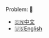 Problem: :link: 
- [:cn:中文](https://leetcode-cn.com/problems/minimum-number-of-arrows-to-burst-balloons)
- [:us:English](https://leetcode.com/problems/minimum-number-of-arrows-to-burst-balloons)